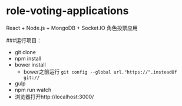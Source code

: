 # role-voting-applications
React + Node.js + MongoDB + Socket.IO 角色投票应用


###运行项目：

* git clone
* npm install
* bower install
	* bower之前运行 `git config --global url."https://".insteadOf git://`
* gulp 
* npm run watch
* 浏览器打开http://localhost:3000/
